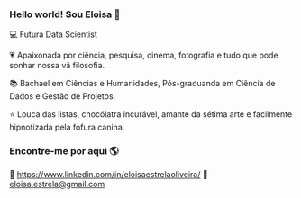 ### Hello world! Sou Eloisa 👋


💻 Futura Data Scientist 

💗 Apaixonada por ciência, pesquisa, cinema, fotografia e tudo que pode sonhar nossa vã filosofia. 

📚 Bachael em Ciências e Humanidades, Pós-graduanda em Ciência de Dados e Gestão de Projetos.

⭐ Louca das listas, chocólatra incurável, amante da sétima arte e facilmente hipnotizada pela fofura canina. 


 ### Encontre-me por aqui 🌎

👩 https://www.linkedin.com/in/eloisaestrelaoliveira/ 
📧 eloisa.estrela@gmail.com
